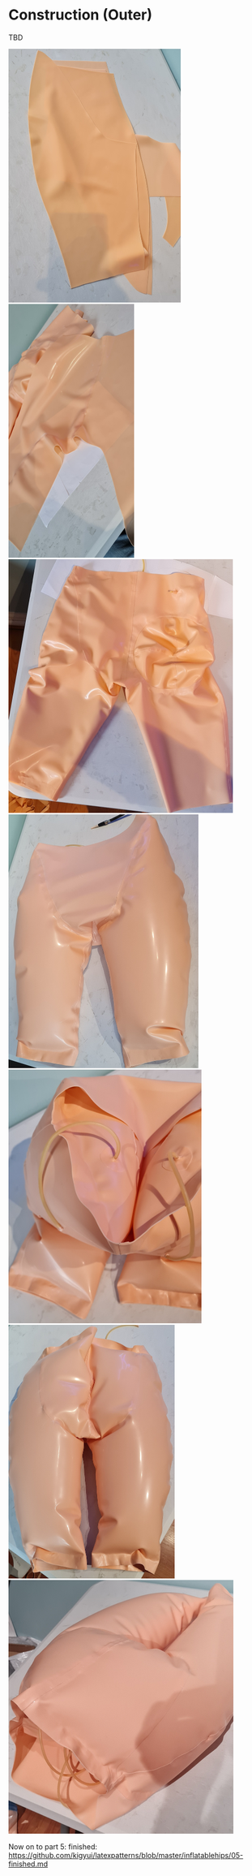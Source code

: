 # Construction (Outer)

TBD

<img src="imgs/20250427_132719.jpg" height="500">
<img src="imgs/20250427_151117.jpg" height="500">
<img src="imgs/20250428_090110.jpg" height="500">
<img src="imgs/20250429_183109.jpg" height="500">
<img src="imgs/20250429_183129.jpg" height="500">
<img src="imgs/20250429_183147.jpg" height="500">
<img src="imgs/20250429_215715.jpg" height="500">

Now on to part 5: finished: https://github.com/kigyui/latexpatterns/blob/master/inflatablehips/05-finished.md
